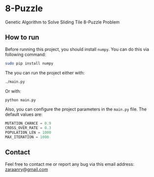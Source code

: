# 8-Puzzle
Genetic Algorithm to Solve Sliding Tile 8-Puzzle Problem

## How to run

Before running this project, you should install `numpy`. You can do this via following command:
```bash
sudo pip install numpy
```

The you can run the project either with:
```bash
./main.py
```
Or with:
```bash
python main.py
```

Also, you can configure the project parameters in the `main.py` file. The default values are:
```python
MUTATION_CHANCE = 0.9
CROSS_OVER_RATE = 0.3
POPULATION_LEN = 1000
MAX_ITERATION = 1000
```

## Contact
Feel free to contact me or report any bug via this email address:
zaraanry@gmail.com
